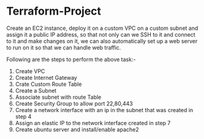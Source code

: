 # Terraform-Project
Create an EC2 instance, deploy it on a custom VPC on a custom subnet and assign it a public IP address, so that not only can we SSH to it and connect to it and make changes on it, we can also automatically set up a web server to run on it so that we can handle web traffic.

Following are the steps to perform the above task:-
  1. Create VPC
  2. Create Internet Gateway
  3. Crate Custom Route Table
  4. Create a Subnet
  5. Associate subnet with route Table
  6. Create Security Group to allow port 22,80,443
  7. Create a network interface with an ip in the subnet that was created in step 4
  8. Assign an elastic IP to the network interface created in step 7
  9. Create ubuntu server and install/enable apache2
